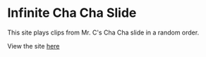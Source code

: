 # Infinite Cha Cha Slide
This site plays clips from Mr. C's Cha Cha slide in a random order.

View the site [here](www1.chapman.edu/~andre205/1hopthistime)
